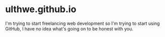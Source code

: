 # ulthwe.github.io

I'm trying to start freelancing web development so I'm trying to start using GitHub, I have no idea what's going on to be honest with you.
